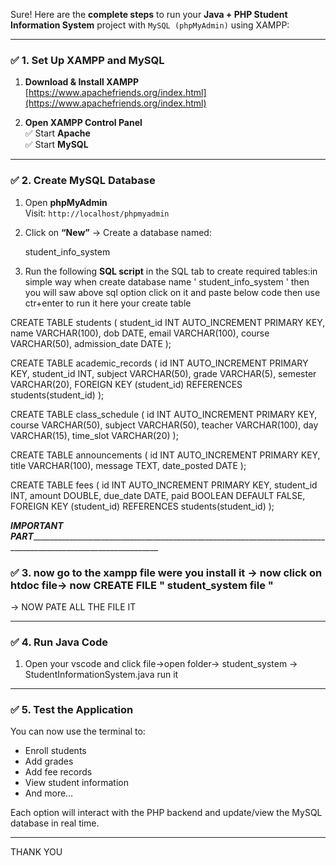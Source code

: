 Sure! Here are the **complete steps** to run your **Java + PHP Student Information System** project with `MySQL (phpMyAdmin)` using XAMPP:

---

### ✅ **1. Set Up XAMPP and MySQL**

1. **Download & Install XAMPP**  
   [https://www.apachefriends.org/index.html](https://www.apachefriends.org/index.html)

2. **Open XAMPP Control Panel**  
   ✅ Start **Apache**  
   ✅ Start **MySQL**

---

### ✅ **2. Create MySQL Database**

1. Open **phpMyAdmin**  
   Visit: `http://localhost/phpmyadmin`

2. Click on **“New”** → Create a database named:
   
   student_info_system
   

3. Run the following **SQL script** in the SQL tab to create required tables:in simple way when create database name '  student_info_system '  then you will saw above sql option click on it and paste below code then use ctr+enter to run it here your create table


CREATE TABLE students (
    student_id INT AUTO_INCREMENT PRIMARY KEY,
    name VARCHAR(100),
    dob DATE,
    email VARCHAR(100),
    course VARCHAR(50),
    admission_date DATE
);

CREATE TABLE academic_records (
    id INT AUTO_INCREMENT PRIMARY KEY,
    student_id INT,
    subject VARCHAR(50),
    grade VARCHAR(5),
    semester VARCHAR(20),
    FOREIGN KEY (student_id) REFERENCES students(student_id)
);

CREATE TABLE class_schedule (
    id INT AUTO_INCREMENT PRIMARY KEY,
    course VARCHAR(50),
    subject VARCHAR(50),
    teacher VARCHAR(100),
    day VARCHAR(15),
    time_slot VARCHAR(20)
);

CREATE TABLE announcements (
    id INT AUTO_INCREMENT PRIMARY KEY,
    title VARCHAR(100),
    message TEXT,
    date_posted DATE
);

CREATE TABLE fees (
    id INT AUTO_INCREMENT PRIMARY KEY,
    student_id INT,
    amount DOUBLE,
    due_date DATE,
    paid BOOLEAN DEFAULT FALSE,
    FOREIGN KEY (student_id) REFERENCES students(student_id)
);

_______IMPORTANT PART_____________________________________________________________________________________________________________________


### ✅ 3. now go to the xampp file were you install it -> now click on htdoc file-> now CREATE FILE  " student_system file "
-> NOW PATE ALL THE FILE IT 


__________________________________________________________________________________________________________________________________________


### ✅ **4. Run Java Code**

1. Open your vscode and click file->open folder-> student_system -> StudentInformationSystem.java run it 
---

### ✅ **5. Test the Application**

You can now use the terminal to:

- Enroll students
- Add grades
- Add fee records
- View student information
- And more…

Each option will interact with the PHP backend and update/view the MySQL database in real time.

---

THANK YOU
